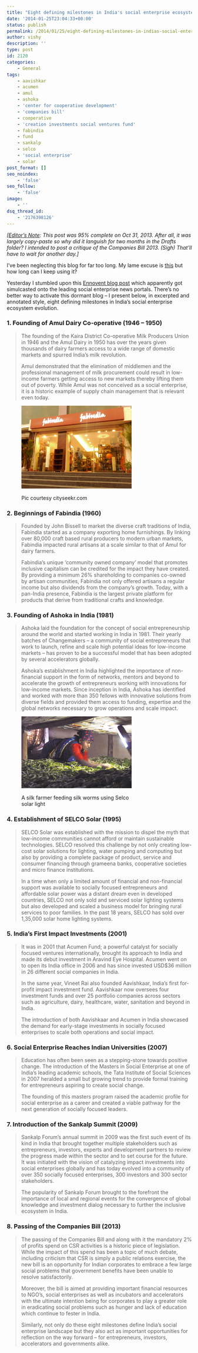```yaml
---
title: "Eight defining milestones in India's social enterprise ecosystem"
date: '2014-01-25T23:04:33+00:00'
status: publish
permalink: /2014/01/25/eight-defining-milestones-in-indias-social-enterprise-ecosystem
author: vishy
description: ''
type: post
id: 2120
categories:
    - General
tags:
    - aavishkar
    - acumen
    - amul
    - ashoka
    - 'center for cooperative development'
    - 'companies bill'
    - cooperative
    - 'creation investments social ventures fund'
    - fabindia
    - fund
    - sankalp
    - selco
    - 'social enterprise'
    - solar
post_format: []
seo_noindex:
    - 'false'
seo_follow:
    - 'false'
image:
    - ''
dsq_thread_id:
    - '2176398126'
---
```

*\[<span style="text-decoration: underline;">Editor’s Note</span>: This post was 95% complete on Oct 31, 2013. After all, it was largely copy-paste so why did it languish for two months in the Drafts folder? I intended to post a critique of the Companies Bill 2013. (Sigh) That’ll have to wait for another day.\]*

I’ve been neglecting this blog for far too long. My lame excuse is [this](http://www.techsangam.com/2013/08/18/a-different-kind-of-indian-city/) but how long can I keep using it?

Yesterday I stumbled upon this [Ennovent blog post](http://blog.ennovent.com/2013/08/eight-defining-milestones-in-indias-social-enterprise-landscape/) which apparently got simulcasted onto the leading social enterprise news portals. There’s no better way to activate this dormant blog – I present below, in excerpted and annotated style, eight defining milestones in India’s social enterprise ecosystem evolution.

### **1. Founding of Amul Dairy Co-operative (1946 – 1950)**

> The founding of the Kaira District Co-operative Milk Producers Union in 1946 and the Amul Dairy in 1950 has over the years given thousands of dairy farmers access to a wide range of domestic markets and spurred India’s milk revolution.
> 
> Amul demonstrated that the elimination of middlemen and the professional management of milk procurement could result in low-income farmers getting access to new markets thereby lifting them out of poverty. While Amul was not conceived as a social enterprise, it is a historic example of supply chain management that is relevant even today.

<figure aria-describedby="caption-attachment-2133" class="wp-caption alignleft" id="attachment_2133" style="width: 300px">

[![Pic courtesy cityseekr.com](../../../../uploads/2014/01/fabindia_cityseekr_com.jpg)](../../../../uploads/2014/01/fabindia_cityseekr_com.jpg)<figcaption class="wp-caption-text" id="caption-attachment-2133">Pic courtesy cityseekr.com</figcaption></figure>

### **2. Beginnings of Fabindia (1960)**

> Founded by John Bissell to market the diverse craft traditions of India, Fabindia started as a company exporting home furnishings. By linking over 80,000 craft based rural producers to modern urban markets, Fabindia impacted rural artisans at a scale similar to that of Amul for dairy farmers.
> 
> Fabindia’s unique ‘community owned company’ model that promotes inclusive capitalism can be credited for the impact they have created. By providing a minimum 26% shareholding to companies co-owned by artisan communities, Fabindia not only offered artisans a regular income but also dividends from the company’s growth. Today, with a pan-India presence, Fabindia is the largest private platform for products that derive from traditional crafts and knowledge.

### **3. Founding of Ashoka in India (1981)**

> Ashoka laid the foundation for the concept of social entrepreneurship around the world and started working in India in 1981. Their yearly batches of Changemakers – a community of social entrepreneurs that work to launch, refine and scale high potential ideas for low-income markets – has proven to be a successful model that has been adopted by several accelerators globally.
> 
> Ashoka’s establishment in India highlighted the importance of non-financial support in the form of networks, mentors and beyond to accelerate the growth of entrepreneurs working with innovations for low-income markets. Since inception in India, Ashoka has identified and worked with more than 350 fellows with innovative solutions from diverse fields and provided them access to funding, expertise and the global networks necessary to grow operations and scale impact.

<figure aria-describedby="caption-attachment-2134" class="wp-caption alignright" id="attachment_2134" style="width: 300px">

[![A silk farmer feeding silk worms using Selco solar light](../../../../uploads/2014/01/SELCO_silk_farmer.jpg)](../../../../uploads/2014/01/SELCO_silk_farmer.jpg)<figcaption class="wp-caption-text" id="caption-attachment-2134">A silk farmer feeding silk worms using Selco solar light</figcaption></figure>

### **4. Establishment of SELCO Solar (1995)**

> SELCO Solar was established with the mission to dispel the myth that low-income communities cannot afford or maintain sustainable technologies. SELCO resolved this challenge by not only creating low-cost solar solutions for lighting, water pumping and computing but also by providing a complete package of product, service and consumer financing through grameena banks, cooperative societies and micro finance institutions.
> 
> In a time when only a limited amount of financial and non-financial support was available to socially focused entrepreneurs and affordable solar power was a distant dream even in developed countries, SELCO not only sold and serviced solar lighting systems but also developed and scaled a business model for bringing rural services to poor families. In the past 18 years, SELCO has sold over 1,35,000 solar home lighting systems.

### **5. India’s First Impact Investments (2001)**

> It was in 2001 that Acumen Fund; a powerful catalyst for socially focused ventures internationally, brought its approach to India and made its debut investment in Aravind Eye Hospital. Acumen went on to open its India office in 2006 and has since invested USD$36 million in 26 different social companies in India.
> 
> In the same year, Vineet Rai also founded Aavishkaar, India’s first for-profit impact investment fund. Aavishkaar now oversees four investment funds and over 25 portfolio companies across sectors such as agriculture, dairy, healthcare, water, sanitation and beyond in India.
> 
> The introduction of both Aavishkaar and Acumen in India showcased the demand for early-stage investments in socially focused enterprises to scale both operations and social impact.

### **6. Social Enterprise Reaches Indian Universities (2007)**

> Education has often been seen as a stepping-stone towards positive change. The introduction of the Masters in Social Enterprise at one of India’s leading academic schools, the Tata Institute of Social Sciences in 2007 heralded a small but growing trend to provide formal training for entrepreneurs aspiring to create social change.
> 
> The founding of this masters program raised the academic profile for social enterprise as a career and created a viable pathway for the next generation of socially focused leaders.

### **7. Introduction of the Sankalp Summit (2009)**

> Sankalp Forum’s annual summit in 2009 was the first such event of its kind in India that brought together multiple stakeholders such as entrepreneurs, investors, experts and development partners to review the progress made within the sector and to set course for the future. It was initiated with the vision of catalyzing impact investments into social enterprises globally and has today evolved into a community of over 350 socially focused enterprises, 300 investors and 300 sector stakeholders.
> 
> The popularity of Sankalp Forum brought to the forefront the importance of local and regional events for the convergence of global knowledge and investment dialog necessary to further the inclusive ecosystem in India.

### **8. Passing of the Companies Bill (2013)**

> The passing of the Companies Bill and along with it the mandatory 2% of profits spend on CSR activities is a historic piece of legislation. While the impact of this spend has been a topic of much debate, including criticism that CSR is simply a public relations exercise, the new bill is an opportunity for Indian corporates to embrace a few large social problems that government benefits have been unable to resolve satisfactorily.
> 
> Moreover, the bill is aimed at providing important financial resources to NGO’s, social enterprises as well as incubators and accelerators with the ultimate intention being for corporates to play a greater role in eradicating social problems such as hunger and lack of education which continue to fester in India.
> 
> Similarly, not only do these eight milestones define India’s social enterprise landscape but they also act as important opportunities for reflection on the way forward – for entrepreneurs, investors, accelerators and governments alike.